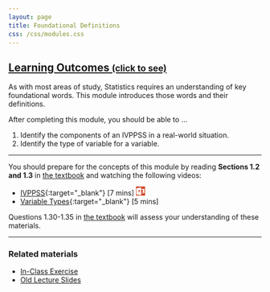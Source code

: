 ```yaml
---
layout: page
title: Foundational Definitions
css: /css/modules.css
---
```


<div class="panel-group">
  <div class="panel panel-default">
    <div class="panel-heading">
      <h2 class="panel-title">
        <a data-toggle="collapse" href="#ILOs">Learning Outcomes <small>(click to see)</small></a>
      </h2>
    </div>
    <div id="ILOs" class="panel-collapse collapse">
      <div class="panel-body">
As with most areas of study, Statistics requires an understanding of key foundational words.  This module introduces those words and their definitions.

<p>After completing this module, you should be able to ...</p>

<ol>
  <li>Identify the components of an IVPPSS in a real-world situation.</li>
  <li>Identify the type of variable for a variable.</li>
</ol>
      </div>
    </div>
  </div>
</div>

----

You should prepare for the concepts of this module by reading **Sections 1.2 and 1.3** in [the textbook](../../book/) and watching the following videos:

* [IVPPSS](https://vimeo.com/user45324800/ncstats-ivppss){:target="_blank"} [7 mins]  [![PowerPOint](../../img/ppt.png)](PPT.pptx)
* [Variable Types](https://vimeo.com/user45324800/ncstats-vartypes){:target="_blank"} [5 mins]

Questions 1.30-1.35 in [the textbook](../../book/) will assess your understanding of these materials.

----

### Related materials

* [In-Class Exercise](CE.html)
* [Old Lecture Slides](PPT_old.pptx)

